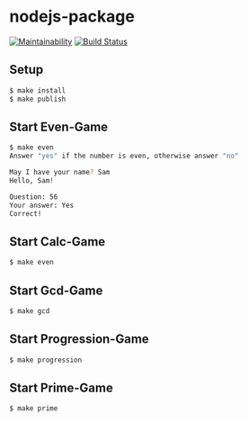 # nodejs-package

[![Maintainability](https://api.codeclimate.com/v1/badges/bebaa30be5b40479d8e4/maintainability)](https://codeclimate.com/github/beattim26/frontend-project-lvl1/maintainability)
[![Build Status](https://travis-ci.org/beattim26/frontend-project-lvl1.svg?branch=master)](https://travis-ci.org/beattim26/frontend-project-lvl1)

## Setup

```sh
$ make install
$ make publish
```

## Start Even-Game

```sh
$ make even
Answer "yes" if the number is even, otherwise answer "no"

May I have your name? Sam
Hello, Sam!

Question: 56
Your answer: Yes
Correct!
```

## Start Calc-Game

```sh
$ make even
```

## Start Gcd-Game

```sh
$ make gcd
```

## Start Progression-Game

```sh
$ make progression
```

## Start Prime-Game

```sh
$ make prime
```